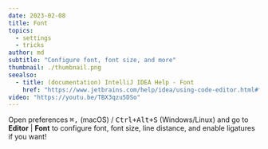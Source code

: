 ```yaml
---
date: 2023-02-08
title: Font
topics:
  - settings
  - tricks
author: md
subtitle: "Configure font, font size, and more"
thumbnail: ./thumbnail.png
seealso:
  - title: (documentation) IntelliJ IDEA Help - Font
    href: "https://www.jetbrains.com/help/idea/using-code-editor.html#font"
video: "https://youtu.be/TBX3qzu5DSo"
---
```


Open preferences <kbd>⌘,</kbd> (macOS) / <kbd>Ctrl+Alt+S</kbd> (Windows/Linux) and go to **Editor** | **Font** to configure font, font size, line distance, and enable ligatures if you want!
